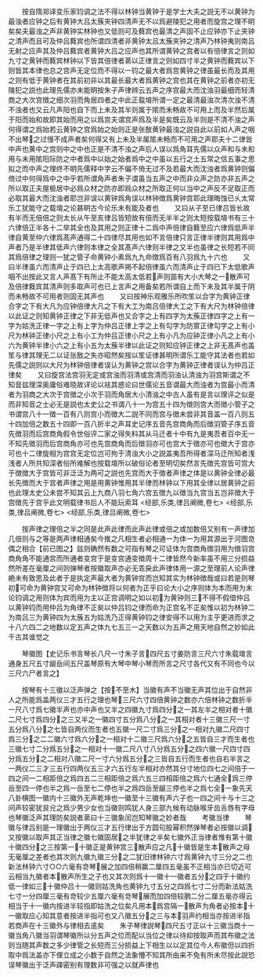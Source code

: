 <!-- { "loadSidebar": true } -->
　　按自隋郑译变乐家钧调之法不得以林钟当黄钟于是学士大夫之説无不以黄钟为最浊者应钟之后有黄钟大吕太蔟夹钟四清声无不以爲避陵犯之用者而旋宫之理不眀矣矣夫最浊之声非黄钟实林钟也又低则可及蕤宾也最清之声固不止应钟亦下止夹钟之清声而且可及仲吕蕤宾也所谓四清者非黄钟太吕太蔟夹钟之清声乃林钟夷则南吕无射之应声其及仲吕蕤宾者黄钟大吕之应声也其所谓黄钟之宫者以有倍律言之则如九寸之黄钟而蕤宾林钟以下皆其倍律者苐以正律言之则如四寸半之黄钟而蕤宾以下则皆其本律也总之宫声无定位而不得以一钧之最大者爲宫黄钟之律虽最长而及其用之则有低于黄钟者在其前初非以其最长最大者爲黄钟之宫也其在黄钟之前者亦初无陵犯之説也此理先儒亦未能眀按朱子声律辨云五声之序宫最大而沈浊羽最细而轻清商之大次宫徴之细次羽而角居四者之中此正载堉所谓一定之最清最浊次清次浊不清不浊者也又云凡声阳也自下而上未及其半则属于隂而未畅故不可用上而及半然后属于阳而始和故即其始而用之以爲宫夫谓宫声爲及半是矣既云及半则是不清不浊之声何得谓之爲始若云黄钟之宫爲始之始则正是张敔黄钟最浊之説自此以前如人声之咽不出琴之过慢不成声者矣何得又有上未及半属隂未畅而不可用之声耶夫十二律皆中声也黄中之宫则中之中也正是不清不浊之声后人误以爲角耳先儒以众声和与未和用与未用隂阳际防之中者爲中以始之始者爲中之中虽以五行之土五常之信五事之思拟之而中声之理终不眀先儒释中字云不偏不倚无过不及若最大而沈浊者爲黄钟则偏倚过中何得爲中之中乎若所谓角声者朱子谓虽当五声之中而非众声之防亦非五声之所以取正夫屋极居中必爲众材之防亦即爲众材之所取正何以当中之声反不足取正而必取其最大而沈浊者耶岂非误以黄钟爲角误以林钟徴爲黄钟宫耶此理晦蚀已乆太常乐工犹能守之载堉之论甚眀古今论乐未有能及者也
　　又曰从子至已律吕皆长故有半而无倍倍之则太长从午至亥律吕皆短故有倍而无半半之则太短按载堉书有三十六律倍正半各十二举其全也及其用之则正律十二爲中声倍律自蕤至应六律爲低声半律自黄至仲六律爲髙声通得二十四律尽其用也如不言倍律只言正律半律则其用爲中声者乃是半律其低声六律则本律之全其髙声六律则半律之又半也虽律之长短若不同其爲倍律之理则一犹之管子命黄钟小素爲九九命徴爲百有八羽爲九十六也
　　又曰半律虽六而清声止于四已上太高歌声掲不起倍律虽六而清声止于四已下太低歌声咽不出按此又言人声髙下有所止不能太高太低若声则噐有大小大琴之一散声可及倍律蕤宾其清声则多取声可也已上言声之用备矣若所谓自上而下未及其半属于阴而未畅故不可用者则固无其声也
　　又曰按神乐观雅乐所吹笙以合字为黄钟正律合字之下有大凡为应钟倍律大凡之下有大工为南吕倍律大工之下有大尺为林钟倍律以此证之则知黄钟正律之下非无低声也又合字之上有四字为太蔟正律四字之上有一字为姑洗正律一字之上有上字为仲吕正律上字之上有勾字为防賔正律勾字之上有小尺为林钟正律小尺之上有小工为仲吕正律小尺之上有小凡为应钟正律小凡之上有小六为黄钟半律小六之上有小五为太蔟半律以此证之则知应钟正律之上非无髙声也盖笙与律其理无二以证张敔之失亦昭然矣按以笙证律甚明所谓乐工能守其法者也若如先儒之説则以大尺为林钟倍律者误认为黄钟之宫以合字为黄钟正律者误认为仲吕正律矣
　　又曰旋宫法宫羽无定或宫浊而羽清或宫清而羽浊认清浊为羽宫斯谓之不知音兹理深奥庸俗难晓故详论以袪其惑论曰世儒论五音谓最大而浊者为宫最小而清者为羽商之大次于宫徴之小次于羽而角居大小清浊之中古人虽有是言以理评之似是而非知音之士必无是説也太史公之书谓八十一为宫五十四为徴则宫大而徴小管子之书谓宫八十一徴一百有八则宫小而徴大二説不同而宫与徴未尝非其音盖一百八则五十四加倍之数五十四即一百八折半之声耳史记序五音先宫商角而后徴羽管子序五音先徴羽而后宫商角假令世俗评二家之得失料其从马迁者十中有九是夷吾者百中无一不知先徴羽而后宫商角亦可也先宫商角而后徴羽亦可也宫大于徴亦可也徴大于宫亦可也十二律旋相为宫宫无定位岂可拘于清浊大小之説盖夷吾所得者深马迁所知者浅浅者人所共知深者俗所难解也按载堉所以破俗论者至明切矣然言先徴先宫皆可宫大于徴徴大于宫皆可非泛泛为两可之説也先宫而大于徴者声律之体是以黄钟全律必最长先徴而大于宫者声律之用是用黄钟惟用其半律而林钟以下用其全律以居黄钟之前也此理太史公未尝不知其云上九商八羽七角六宫五徴九以徴当九宫当五岂非徴大于宫徴先于宫乎此文明载律书后人不能玩索耳
<经部,乐类,律吕阐微,卷七>
<经部,乐类,律吕阐微,卷七>
<经部,乐类,律吕阐微,卷七>








　　按声律之理倍之半之同是此声此律而此声此律或倍之或加数倍又别有一声律加几倍则与之等是两声律相通矣今推之凡相生者必相通一为体一为用其源出于河图竒偶之相合【前已图之】兹则确然有数之可指有琴之可证体为宫商角徴羽用为徴羽宫商角角不能通宫而所通者变宫于是变宫通变徴周十二律皆然今新率虽不用三分损益然所差在毫厘之间则弹琴者按徽取声亦必无乖戾此声律体用一源之至理前人论声律絶未有致思及此者于是执定声最大者为黄钟宫而岂知其实为林钟徴哉或曰若是则琴初可命为黄钟宫又可命为林钟徴将以何者为正乎曰论大小之序则体为本而用为末论钧调之用则体为宾而用为主以正宫调明之如以初为黄钟则三不得不假借仲吕以黄钟钧而用仲吕为角律不正矣以仲吕钧之律而命为正宫名不正矣惟以初为林钟二为南吕三为黄钟四为太蔟五为姑洗乃正得黄钟钧之律安得不以用为主乎更进而求之十八六四二之地数以定五声之体九七五三一之天数以为五声之用天地自然之妙如此千古其谁觉之




　　琴徽图【史记乐书言琴长八尺一寸朱子言四尺五寸姜防言三尺六寸朱载堉言通身五尺五寸龈岳间五尺盖琴原有大琴中琴小琴而所言之尺寸各代又有不同也今以三尺六尸者言之】



　　按琴有十三徽以泛声弹之【按不至木】当徽有声不当徽无声其位出于自然非人之所能爲盖两仪三才五行之理也琴三尺六寸四倍黄钟之数亦六倍林钟之数折半一尺八寸爲七徽半声也亦中声也又半之四徽九寸爲四分之一其左半之相对者十徽二尺七寸爲四分之三又半之一徽四寸五分爲八分之一其相对者十三徽三尺一寸五分爲八分之七皆自两仪而生者也五徽一尺二寸爲三分之一相对九徽二尺四寸爲三分之二二徽六寸爲六分之一相对十二徽三尺爲六分之五皆自三才而生者也三徽七寸二分爲五分之一相对十一徽二尺八寸八分爲五分之四六徽一尺四寸四分爲五分之二相对八徽二尺一寸六分爲五分之三皆自五行而生者也自右半言之一两仪二三才三五行四两仪五三才六五行左半相对亦然其分寸地位四七之间倍于一四之间一二相距倍之爲四五二三相距倍之爲六五三四相距倍之爲六七通全爲三停岳至四一停也半之爲一岳至七二停也半之爲四岳至龈三停也半之爲七全一象先天八卦横图一徽内十三徽外无声乾坤也一徽至十三徽有声六子也一四之间十与十三之间声较密犹艮兊之爲少男少女也当徽则鸣犹人身三部九候有动脉喉牙齿舌唇有字母也琴徽泛声其理防矣説者苐曰十三徽象闰岂知琴徽之妙者哉
　　考徽当律
　　琴徽与律吕别是一理徽出于两仪三才五行律出于方圆句股幂积然弹琴者必按徽以调又按徽以取声其正当律之徽七徽固居之半犹律之半矣七徽外正当律者惟有第十徽十徽四分之三按第一十徽正是黄钟宫三散声应之凡十徽皆是生本散声之母无毫厘之差者也其次则九徽九徽三分之二犹旧律林钟六寸爲黄钟九寸三分之二也新法林钟六寸○○六毫有竒琴展之加四倍稍赢二厘四五毫虽不正相当亦已切近可云相当九徽者本散声所生之子也又其次则爲十一徽十一徽者五分之四于十徽约低一律如三十徽仲吕十一徽则姑洗角也黄钟九寸五分之四爲七寸二分而新法姑洗七寸一分四厘三毫有竒较少五厘六毫有竒琴展而加四倍较朒二分二厘五毫亦得云相当于十一徽内按进半较指即姑洗之位矣凡用本爲宫隔一散声为角者必按本十一徽取应心知其意者按进半指可也又八徽五分之三与本羽声约相当亦按进半指若商声在十三徽外与律相去逺矣
　　朱子琴律説琴四尺五寸正以十三徽当商十一徽当角八徽当羽谓琴徽所以分五声之位而配以当位之律以待抑按取声而其布徽之法则当随其声数之多少律管之长短而三分损益上下相生以以定其位今人布徽但以四折取中爲法盖亦下俚立成之小数于自然之法象懵不知其所由来不免有所未尽按此説恐误琴徽出于泛声疎密别有理数非可强之以就声律也
